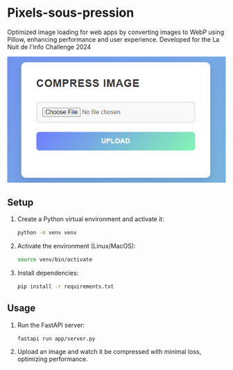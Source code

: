 # Pixels-sous-pression  
Optimized image loading for web apps by converting images to WebP using Pillow, enhancing performance and user experience. Developed for the La Nuit de l'Info Challenge 2024

![screenshot](images/overview.png)

## Setup
1. Create a Python virtual environment and activate it:

   ```bash
   python -m venv venv
   ```

2. Activate the environment (Linux/MacOS):

   ```bash
   source venv/bin/activate
   ```

3. Install dependencies:

   ```bash
   pip install -r requirements.txt
   ```

## Usage
1. Run the FastAPI server:

   ```bash
   fastapi run app/server.py
   ```

2. Upload an image and watch it be compressed with minimal loss, optimizing performance.